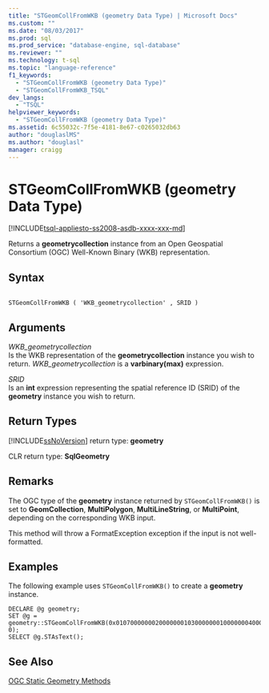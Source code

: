 ```yaml
---
title: "STGeomCollFromWKB (geometry Data Type) | Microsoft Docs"
ms.custom: ""
ms.date: "08/03/2017"
ms.prod: sql
ms.prod_service: "database-engine, sql-database"
ms.reviewer: ""
ms.technology: t-sql
ms.topic: "language-reference"
f1_keywords: 
  - "STGeomCollFromWKB (geometry Data Type)"
  - "STGeomCollFromWKB_TSQL"
dev_langs: 
  - "TSQL"
helpviewer_keywords: 
  - "STGeomCollFromWKB (geometry Data Type)"
ms.assetid: 6c55032c-7f5e-4181-8e67-c0265032db63
author: "douglaslMS"
ms.author: "douglasl"
manager: craigg
---
```

# STGeomCollFromWKB (geometry Data Type)
[!INCLUDE[tsql-appliesto-ss2008-asdb-xxxx-xxx-md](../../includes/tsql-appliesto-ss2008-asdb-xxxx-xxx-md.md)]

Returns a **geometrycollection** instance from an Open Geospatial Consortium (OGC) Well-Known Binary (WKB) representation.
  
## Syntax  
  
```  
  
STGeomCollFromWKB ( 'WKB_geometrycollection' , SRID )  
```  
  
## Arguments  
 *WKB_geometrycollection*  
 Is the WKB representation of the **geometrycollection** instance you wish to return. *WKB_geometrycollection* is a **varbinary(max)** expression.  
  
 *SRID*  
 Is an **int** expression representing the spatial reference ID (SRID) of the **geometry** instance you wish to return.  
  
## Return Types  
 [!INCLUDE[ssNoVersion](../../includes/ssnoversion-md.md)] return type: **geometry**  
  
 CLR return type: **SqlGeometry**  
  
## Remarks  
 The OGC type of the **geometry** instance returned by `STGeomCollFromWKB()` is set to **GeomCollection**, **MultiPolygon**, **MultiLineString**, or **MultiPoint**, depending on the corresponding WKB input.  
  
 This method will throw a FormatException  exception if the input is not well-formatted.  
  
## Examples  
 The following example uses `STGeomCollFromWKB()` to create a **geometry** instance.  
  
```  
DECLARE @g geometry;  
SET @g = geometry::STGeomCollFromWKB(0x0107000000020000000103000000010000000400000000000000000014400000000000001440000000000000244000000000000014400000000000002440000000000000244000000000000014400000000000001440010100000000000000000024400000000000002440, 0);  
SELECT @g.STAsText();  
```  
  
## See Also  
 [OGC Static Geometry Methods](../../t-sql/spatial-geometry/ogc-static-geometry-methods.md)  
  
  

